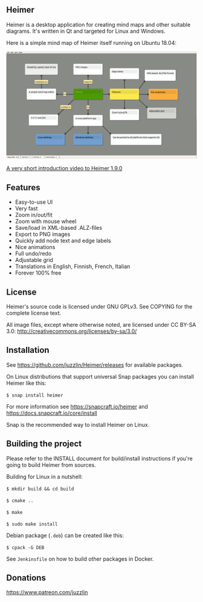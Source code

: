 ## Heimer

Heimer is a desktop application for creating mind maps and other suitable diagrams. It's written in Qt and targeted for Linux and Windows.

Here is a simple mind map of Heimer itself running on Ubuntu 18.04:

![Heimer screenshot](/screenshots/1.14.0/Heimer.png?raw=true)

<a href="https://www.youtube.com/watch?feature=player_embedded&v=NXJp6tmmZdE">A very short introduction video to Heimer 1.9.0</a>

## Features

* Easy-to-use UI
* Very fast
* Zoom in/out/fit
* Zoom with mouse wheel
* Save/load in XML-based .ALZ-files
* Export to PNG images
* Quickly add node text and edge labels
* Nice animations
* Full undo/redo
* Adjustable grid
* Translations in English, Finnish, French, Italian
* Forever 100% free

## License

Heimer's source code is licensed under GNU GPLv3. 
See COPYING for the complete license text.

All image files, except where otherwise noted, are licensed under
CC BY-SA 3.0: http://creativecommons.org/licenses/by-sa/3.0/

## Installation

See https://github.com/juzzlin/Heimer/releases for available packages.

On Linux distributions that support universal Snap packages you can install Heimer like this:

`$ snap install heimer`

For more information see https://snapcraft.io/heimer and https://docs.snapcraft.io/core/install

Snap is the recommended way to install Heimer on Linux.

## Building the project

Please refer to the INSTALL document for build/install instructions if you're
going to build Heimer from sources.

Building for Linux in a nutshell:

`$ mkdir build && cd build`

`$ cmake ..`

`$ make`

`$ sudo make install`

Debian package (`.deb`) can be created like this:

`$ cpack -G DEB`

See `Jenkinsfile` on how to build other packages in Docker.

## Donations

https://www.patreon.com/juzzlin

